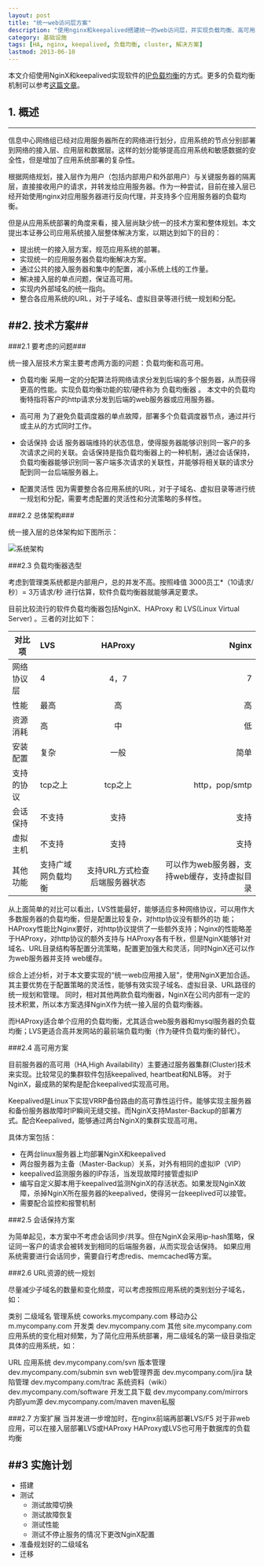 ```yaml
---
layout: post
title: "统一web访问层方案"
description: "使用nginx和keepalived搭建统一的web访问层，并实现负载均衡、高可用、回话保持。这是为公司做的一个真实方案。"
category: 基础设施
tags: [HA, nginx, keepalived, 负载均衡, cluster, 解决方案]
lastmod: 2013-06-10
---
```


本文介绍使用NginX和keepalived实现软件的[IP负载均衡](http://thinkinside.tk/2013/06/03/lb_solutions_list.html#)的方式。更多的负载均衡机制可以参考[这篇文章](http://thinkinside.tk/2013/06/03/lb_solutions_list.html)。

## 1. 概述
---

信息中心网络组已经对应用服务器所在的网络进行划分，应用系统的节点分别部署到网络的接入层、应用层和数据层。这样的划分能够提高应用系统和敏感数据的安全性，但是增加了应用系统部署的复杂性。

根据网络规划，接入层作为用户（包括内部用户和外部用户）与关键服务器的隔离层，直接接收用户的请求，并转发给应用服务器。作为一种尝试，目前在接入层已经开始使用nginx对应用服务器进行反向代理，并支持多个应用服务器的负载均衡。

但是从应用系统部署的角度来看，接入层尚缺少统一的技术方案和整体规划。本文提出本证券公司应用系统接入层整体解决方案，以期达到如下的目的：

- 提出统一的接入层方案，规范应用系统的部署。
- 实现统一的应用服务器负载均衡解决方案。
- 通过公共的接入服务器和集中的配置，减小系统上线的工作量。
- 解决接入层的单点问题，保证高可用。
- 实现内外部域名的统一指向。
- 整合各应用系统的URL，对于子域名、虚拟目录等进行统一规划和分配。

##2. 技术方案##
---

###2.1 要考虑的问题###

统一接入层技术方案主要考虑两方面的问题：负载均衡和高可用。

- 负载均衡
  采用一定的分配算法将网络请求分发到后端的多个服务器，从而获得更高的性能。实现负载均衡功能的软/硬件称为 负载均衡器 。 本文中的负载均衡特指将客户的http请求分发到后端的web服务器或应用服务器。

- 高可用
  为了避免负载调度器的单点故障，部署多个负载调度器节点，通过并行或主从的方式同时工作。

- 会话保持
  会话 服务器端维持的状态信息，使得服务器能够识别同一客户的多次请求之间的关联。会话保持是指负载均衡器上的一种机制，通过会话保持，负载均衡器能够识别同一客户端多次请求的关联性，并能够将相关联的请求分配到同一台后端服务器上。

- 配置灵活性
  因为需要整合各应用系统的URL，对于子域名、虚拟目录等进行统一规划和分配，需要考虑配置的灵活性和分流策略的多样性。

###2.2 总体架构###

统一接入层的总体架构如下图所示： 

![系统架构](/images/posts/solution/weblayer_nginx_keepalived/architecture.png)

###2.3 负载均衡器选型

考虑到管理类系统都是内部用户，总的并发不高。按照峰值 3000员工*（10请求/秒）= 3万请求/秒 进行估算，软件负载均衡器就能够满足要求。

目前比较流行的软件负载均衡器包括NginX、HAProxy 和 LVS(Linux Virtual Server) 。三者的对比如下：

 
对比项       | LVS	| HAProxy	| Nginx
------------|:------|:---------:|--------: 	 
网络协议层	|4	    |4，7	    | 7
性能	        |最高	|高	        |高
资源消耗	    | 高	    |中	        |低
安装配置	    |复杂	|一般	    |简单
支持的协议	|tcp之上	|tcp之上	    |http，pop/smtp
会话保持	    |不支持	|支持	    |支持
虚拟主机	    |不支持	|支持	    |支持
其他功能	    |支持广域网负载均衡	|支持URL方式检查后端服务器状态	|可以作为web服务器，支持web缓存，支持虚拟目录

从上面简单的对比可以看出，LVS性能最好，能够适应多种网络协议，可以用作大多数服务器的负载均衡，但是配置比较复杂，对http协议没有额外的功 能；HAProxy性能比Nginx要好，对http协议提供了一些额外支持；Nginx的性能略差于HAProxy，对http协议的额外支持与 HAProxy各有千秋，但是NginX能够针对域名、URL目录结构等配置分流策略，配置更加强大和灵活，同时NginX还可以作为web服务器并支持 web缓存。

综合上述分析，对于本文要实现的“统一web应用接入层”，使用NginX更加合适。其主要优势在于配置策略的灵活性，能够有效实现子域名、虚拟目录、URL路径的统一规划和管理。 同时，相对其他两款负载均衡器，NginX在公司内部有一定的技术积累，所以本方案选择NginX作为统一接入层的负载均衡器。

而HAProxy适合单个应用的负载均衡，尤其适合web服务器和mysql服务器的负载均衡；LVS更适合高并发网站的最前端负载均衡（作为硬件负载均衡的替代）。

###2.4 高可用方案

目前服务器的高可用（HA,High Availability）主要通过服务器集群(Cluster)技术来实现。比较常见的集群软件包括keepalived, heartbeat和NLB等。 对于NginX，最成熟的架构是配合keepalived实现高可用。

Keepalived是Linux下实现VRRP备份路由的高可靠性运行件。能够实现主服务器和备份服务器故障时IP瞬间无缝交接。而NginX支持Master-Backup的部署方式。配合Keepalived，能够通过两台NginX的集群实现高可用。

具体方案包括：

- 在两台linux服务器上均部署NginX和keepalived
- 两台服务器为主备（Master-Backup）关系，对外有相同的虚拟IP（VIP）
- keepalived监测服务器的IP存活，当发现故障时接管虚拟IP
- 编写自定义脚本用于keepalived监测NginX的存活状态。如果发现NginX故障，杀掉NginX所在服务器的keepalived，使得另一台keeplived可以接管。
- 需要配合监控和报警机制

###2.5 会话保持方案

为简单起见，本方案中不考虑会话同步/共享。但在NginX会采用ip-hash策略，保证同一客户的请求会被转发到相同的后端服务器，从而实现会话保持。 如果应用系统需要进行会话同步，需要自行考虑redis、memcached等方案。

###2.6 URL资源的统一规划

尽量减少子域名的数量和变化频度，可以考虑按照应用系统的类别划分子域名，如：

 
类别	二级域名
管理系统	coworks.mycompany.com
移动办公	m.mycompany.com
开发类	dev.mycompany.com
其他	site.mycompany.com
应用系统的变化相对频繁，为了简化应用系统部署，用二级域名的第一级目录指定具体的应用系统，如：

 
URL	应用系统
dev.mycompany.com/svn	版本管理
dev.mycompany.com/submin	svn web管理界面
dev.mycompany.com/jira	缺陷管理
dev.mycompany.com/trac	系统资料（wiki）
dev.mycompany.com/software	开发工具下载
dev.mycompany.com/mirrors	内部yum源
dev.mycompany.com/maven	maven私服

###2.7 方案扩展
当并发进一步增加时，在nginx前端再部署LVS/F5
对于非web应用，可以在接入层部署LVS或HAProxy
HAProxy或LVS也可用于数据库的负载均衡

##3 实施计划
---

- 搭建
- 测试
  + 测试故障切换
  + 测试故障恢复
  + 测试性能
  + 测试不停止服务的情况下更改NginX配置
- 准备规划好的二级域名
- 迁移
